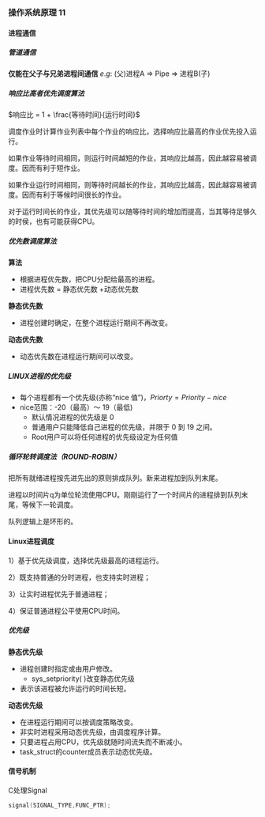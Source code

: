 ### 操作系统原理 11

#### 进程通信

##### 管道通信

**仅能在父子与兄弟进程间通信**
$e.g:$
(父)进程A $\Rightarrow$ Pipe $\Rightarrow$ 进程B(子)


##### 响应比高者优先调度算法

$响应比 = 1 + \frac{等待时间}{运行时间}$

调度作业时计算作业列表中每个作业的响应比，选择响应比最高的作业优先投入运行。

如果作业等待时间相同，则运行时间越短的作业，其响应比越高，因此越容易被调度。因而有利于短作业。

如果作业运行时间相同，则等待时间越长的作业，其响应比越高，因此越容易被调度。因而有利于等候时间很长的作业。

对于运行时间长的作业，其优先级可以随等待时间的增加而提高，当其等待足够久的时侯，也有可能获得CPU。

##### 优先数调度算法
**算法**
 - 根据进程优先数，把CPU分配给最高的进程。
 - 进程优先数 = 静态优先数 +动态优先数

**静态优先数**
 - 进程创建时确定，在整个进程运行期间不再改变。

**动态优先数**
 - 动态优先数在进程运行期间可以改变。

##### LINUX进程的优先级
 - 每个进程都有一个优先级(亦称“nice 值”)，$Priorty = Priority - nice$
 - nice范围：-20（最高）～ 19（最低)
    - 默认情况进程的优先级是 0 
    - 普通用户只能降低自己进程的优先级，并限于 0 到 19 之间。
    - Root用户可以将任何进程的优先级设定为任何值

##### 循环轮转调度法（ROUND-ROBIN）
把所有就绪进程按先进先出的原则排成队列。新来进程加到队列末尾。

进程以时间片q为单位轮流使用CPU。刚刚运行了一个时间片的进程排到队列末尾，等候下一轮调度。

队列逻辑上是环形的。

#### Linux进程调度
1）基于优先级调度，选择优先级最高的进程运行。

2）既支持普通的分时进程，也支持实时进程；

3）让实时进程优先于普通进程；

4）保证普通进程公平使用CPU时间。


##### 优先级
**静态优先级**
 - 进程创建时指定或由用户修改。
     - sys_setpriority( )改变静态优先级
 - 表示该进程被允许运行的时间长短。
  
**动态优先级**
 - 在进程运行期间可以按调度策略改变。
 - 非实时进程采用动态优先级，由调度程序计算。
 - 只要进程占用CPU，优先级就随时间流失而不断减小。
 - task_struct的counter成员表示动态优先级。

#### 信号机制

C处理Signal

```c
signal(SIGNAL_TYPE,FUNC_PTR);

```